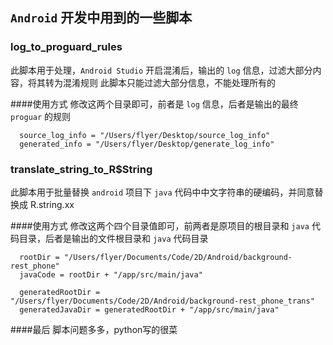 ## `Android` 开发中用到的一些脚本

### log_to_proguard_rules
此脚本用于处理，`Android Studio` 开启混淆后，输出的 `log` 信息，过滤大部分内容，将其转为混淆规则
此脚本只能过滤大部分信息，不能处理所有的

####使用方式
修改这两个目录即可，前者是 `log` 信息，后者是输出的最终 `proguar` 的规则
```
  source_log_info = "/Users/flyer/Desktop/source_log_info"
  generated_info = "/Users/flyer/Desktop/generate_log_info"
```

### translate_string_to_R$String 
此脚本用于批量替换 `android` 项目下 `java` 代码中中文字符串的硬编码，并同意替换成 R.string.xx


####使用方式
修改这两个四个目录值即可，前两者是原项目的根目录和 `java` 代码目录，后者是输出的文件根目录和 `java` 代码目录
```
  rootDir = "/Users/flyer/Documents/Code/2D/Android/background-rest_phone"
  javaCode = rootDir + "/app/src/main/java"

  generatedRootDir = "/Users/flyer/Documents/Code/2D/Android/background-rest_phone_trans"
  generatedJavaDir = generatedRootDir + "/app/src/main/java"
```



####最后
脚本问题多多，python写的很菜

